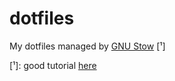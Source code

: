 # dotfiles

My dotfiles managed by [GNU Stow](https://www.gnu.org/software/stow/) [¹]

[¹]: good tutorial [here](https://www.jakewiesler.com/blog/managing-dotfiles)
